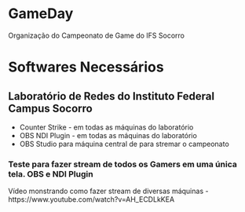 # GameDay
Organização do Campeonato de Game do IFS Socorro

<divider/>

# Softwares Necessários 

<h2>Laboratório de Redes do Instituto Federal Campus Socorro</h2>
<ul>
  <li> 
    <span> <stroke>Counter Strike </stroke> - em todas as máquinas do laboratório</span>
  </li>
  
   <li> 
    <span> <stroke>OBS NDI Plugin </stroke> - em todas as máquinas do laboratório  </span>
  </li>
  
  <li> 
    <span> <stroke>OBS Studio </stroke> para máquina central de para stremar o campeonato  </span>
  </li>
</ul>

<h3> Teste para fazer stream de todos os Gamers em uma única tela. OBS e NDI Plugin</h3>
<p><stan>Vídeo monstrando como fazer stream de diversas máquinas - https://www.youtube.com/watch?v=AH_ECDLkKEA</span></p>
